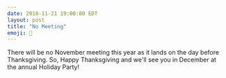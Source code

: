 ```yaml
---
date: 2018-11-21 19:00:00 EDT
layout: post
title: "No Meeting"
emoji: 🚫
---
```


There will be no November meeting this year as it lands on the day before Thanksgiving. So, Happy Thanksgiving and we'll see you in December at the annual Holiday Party!
